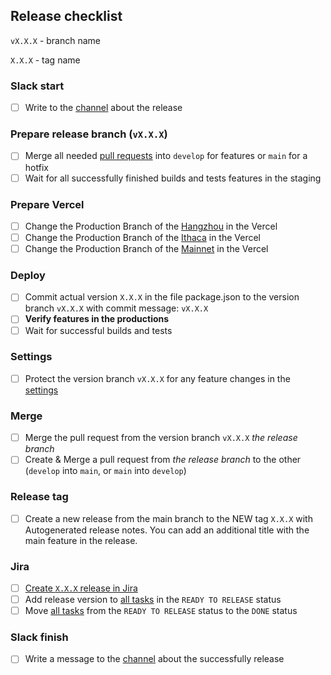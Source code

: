 ## Release checklist

`vX.X.X` - branch name

`X.X.X` - tag name

### Slack start
- [ ] Write to the [channel](https://madfishgroup.slack.com/archives/C02QJG18M7W) about the release

### Prepare release branch (`vX.X.X`)
- [ ] Merge all needed [pull requests](https://github.com/madfish-solutions/quipuswap-webapp-2/pulls) into `develop` for features or `main` for a hotfix
- [ ] Wait for all successfully finished builds and tests features in the staging

### Prepare Vercel
- [ ] Change the Production Branch of the [Hangzhou](https://vercel.com/quipuswap-v2-ui/qs-ui-hangzhou/settings/git) in the Vercel
- [ ] Change the Production Branch of the [Ithaca](https://vercel.com/quipuswap-v2-ui/qs-ui-ithaca/settings/git) in the Vercel
- [ ] Change the Production Branch of the [Mainnet](https://vercel.com/quipuswap-v2-ui/qs-ui/settings/git) in the Vercel

### Deploy
- [ ] Commit actual version `X.X.X` in the file package.json to the version branch `vX.X.X` with commit message: `vX.X.X`
- [ ] **Verify features in the productions**
- [ ] Wait for successful builds and tests

### Settings
- [ ] Protect the version branch `vX.X.X` for any feature changes in the [settings](https://github.com/madfish-solutions/quipuswap-webapp-2/settings/branches)

### Merge
- [ ] Merge the pull request from the version branch `vX.X.X` _the release branch_
- [ ] Create & Merge a pull request from _the release branch_ to the other (`develop` into `main`, or `main` into `develop`)

### Release tag
- [ ] Create a new release from the main branch to the NEW tag `X.X.X` with Autogenerated release notes. You can add an additional title with the main feature in the release.

### Jira
- [ ] [Create `X.X.X` release in Jira](https://quipuswap.atlassian.net/projects/QUIPU?selectedItem=com.atlassian.jira.jira-projects-plugin:release-page)
- [ ] Add release version to [all tasks](https://quipuswap.atlassian.net/browse/QUIPU) in the `READY TO RELEASE` status
- [ ] Move [all tasks](https://quipuswap.atlassian.net/browse/QUIPU) from the `READY TO RELEASE` status to the `DONE` status

### Slack finish
- [ ] Write a message to the [channel](https://madfishgroup.slack.com/archives/C02QJG18M7W) about the successfully release


